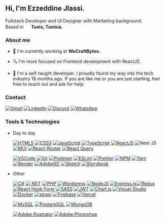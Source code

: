 <h2>Hi, I'm Ezzeddine Jlassi.</h2>
<p> Fullstack Developer and UI Designer with Marketing background.<br/>Based in <img src="https://cdn-icons-png.flaticon.com/512/6176/6176836.png" height="16" width="16"/> <b>Tunis, Tunisia.</b></p>
<h3>About me </h3>

- <p>💼 I'm currently working at <b>WeCraftBytes.</b></p>
- <p>🔍 I'm more focused on Frontend development with ReactJS.</p>
- <p>📣 I'm a self-taught developer. I proudly found my way into the tech industry 18 months ago. If you are like me or you are just starting, feel free to reach out and ask for help.</p>
  
<h3>Contact</h3>


[![Gmail](https://img.shields.io/badge/Gmail-D14836?style=for-the-badge&logo=gmail&logoColor=white)](mailto:jlassiezzeddine@gmail.com)
[![LinkedIn](https://img.shields.io/badge/linkedin-%230077B5.svg?style=for-the-badge&logo=linkedin&logoColor=white)](https://www.linkedin.com/in/ezz-dee-ne/)
[![Discord](https://img.shields.io/badge/Discord-%235865F2.svg?style=for-the-badge&logo=discord&logoColor=white)](https://discordapp.com/users/ezdeen#5391)
[![WhatsApp](https://img.shields.io/badge/WhatsApp-25D366?style=for-the-badge&logo=whatsapp&logoColor=white)](https://wa.me/0021629850696)

<h3>Tools & Technologies</h3>

- Day to day
  
    [![HTML5](https://img.shields.io/badge/html5-%23E34F26.svg?style=for-the-badge&logo=html5&logoColor=white)](https://html.com/html5/) 
[![CSS3](https://img.shields.io/badge/css3-%231572B6.svg?style=for-the-badge&logo=css3&logoColor=white)](https://www.w3schools.com/css/) 
[![JavaScript](https://img.shields.io/badge/javascript-%23323330.svg?style=for-the-badge&logo=javascript&logoColor=%23F7DF1E)](https://www.javascript.com/) 
[![TypeScript](https://img.shields.io/badge/TypeScript-007ACC?style=for-the-badge&logo=typescript&logoColor=white)](https://www.typescriptlang.org/)
[![ReactJS](https://img.shields.io/badge/React-20232A?style=for-the-badge&logo=react&logoColor=61DAFB)](https://reactjs.org/)
![Next JS](https://img.shields.io/badge/Next-black?style=for-the-badge&logo=next.js&logoColor=white)
[![MUI](https://img.shields.io/badge/MUI-%230081CB.svg?style=for-the-badge&logo=mui&logoColor=white)](https://mui.com/)
[![React-Router](https://img.shields.io/badge/React_Router-CA4245?style=for-the-badge&logo=react-router&logoColor=white)](https://reactrouter.com/en/main)
[![React Query](https://img.shields.io/badge/-React%20Query-FF4154?style=for-the-badge&logo=react%20query&logoColor=white)](https://tanstack.com/query/v4)

    [![VSCode](https://img.shields.io/badge/Visual_Studio_Code-0078D4?style=for-the-badge&logo=visual%20studio%20code&logoColor=white)](https://code.visualstudio.com/)
[![Git](https://img.shields.io/badge/GIT-E44C30?style=for-the-badge&logo=git&logoColor=white)](https://git-scm.com/)
[![Postman](https://img.shields.io/badge/Postman-FF6C37?style=for-the-badge&logo=postman&logoColor=white)](https://www.postman.com/)
[![ESLint](https://img.shields.io/badge/eslint-3A33D1?style=for-the-badge&logo=eslint&logoColor=white)](https://eslint.org/)
[![Prettier](https://img.shields.io/badge/prettier-1A2C34?style=for-the-badge&logo=prettier&logoColor=F7BA3E)](https://prettier.io/)
[![NPM](https://img.shields.io/badge/NPM-%23000000.svg?style=for-the-badge&logo=npm&logoColor=white)](https://www.npmjs.com/)
[![Yarn](https://img.shields.io/badge/yarn-%232C8EBB.svg?style=for-the-badge&logo=yarn&logoColor=white)](https://yarnpkg.com/)
[![Render](https://img.shields.io/badge/Render-%46E3B7.svg?style=for-the-badge&logo=render&logoColor=white)](https://render.com/)
[![AdobeXD](https://img.shields.io/badge/Adobe%20XD-470137?style=for-the-badge&logo=Adobe%20XD&logoColor=#FF61F6)](https://www.adobe.com/)
[![Sketch](https://img.shields.io/badge/Sketch-FFB387?style=for-the-badge&logo=sketch&logoColor=black)](https://www.sketch.com/)
[![Storybook](https://img.shields.io/badge/-Storybook-FF4785?style=for-the-badge&logo=storybook&logoColor=white)](https://storybook.js.org/)
- Other  
 
    [![C#](https://img.shields.io/badge/C%23-239120?style=for-the-badge&logo=c-sharp&logoColor=white)](https://learn.microsoft.com/en-us/dotnet/csharp/) 
[![.NET](https://img.shields.io/badge/.NET-5C2D91?style=for-the-badge&logo=.net&logoColor=white)](https://dotnet.microsoft.com/en-us/)
[![PHP](https://img.shields.io/badge/PHP-777BB4?style=for-the-badge&logo=php&logoColor=white)](https://www.php.net/)
[![Wordpress](https://img.shields.io/badge/Wordpress-21759B?style=for-the-badge&logo=wordpress&logoColor=white)](https://wordpress.com/)
[![NodeJS](https://img.shields.io/badge/node.js-6DA55F?style=for-the-badge&logo=node.js&logoColor=white)](https://nodejs.org/en/)
[![Express.js](https://img.shields.io/badge/express.js-%23404d59.svg?style=for-the-badge&logo=express&logoColor=%2361DAFB)](https://expressjs.com/)[![Redux](https://img.shields.io/badge/Redux-593D88?style=for-the-badge&logo=redux&logoColor=white)](https://redux.js.org/)
[![React Hook Form](https://img.shields.io/badge/React%20Hook%20Form-%23EC5990.svg?style=for-the-badge&logo=reacthookform&logoColor=white)](https://react-hook-form.com/)
[![SASS](https://img.shields.io/badge/SASS-hotpink.svg?style=for-the-badge&logo=SASS&logoColor=white)](https://sass-lang.com/)
[![JWT](https://img.shields.io/badge/JWT-black?style=for-the-badge&logo=JSON%20web%20tokens)](https://jwt.io/)
[![Chart.js](https://img.shields.io/badge/chart.js-F5788D.svg?style=for-the-badge&logo=chart.js&logoColor=white)](https://www.chartjs.org/)
[![Visual-Studio](https://img.shields.io/badge/Visual_Studio-5C2D91?style=for-the-badge&logo=visual%20studio&logoColor=white)](https://www.mongodb.com/)
[![Docker](https://img.shields.io/badge/-Docker-2496ED?style=for-the-badge&logo=docker&logoColor=ffffff)](https://www.docker.com/)
[![strapi](https://img.shields.io/badge/strapi-4945ff?style=for-the-badge&logo=strapi&logoColor=white)](https://strapi.io/)
[![Firebase](https://img.shields.io/badge/firebase-%23039BE5.svg?style=for-the-badge&logo=firebase)](https://firebase.google.com/)
[![Vercel](https://img.shields.io/badge/vercel-%23000000.svg?style=for-the-badge&logo=vercel&logoColor=white)](https://vercel.com/)

    [![MySQL](https://img.shields.io/badge/MySQL-005C84?style=for-the-badge&logo=mysql&logoColor=white)](https://www.mysql.com/)
[![PostgreSQL](https://img.shields.io/badge/PostgreSQL-316192?style=for-the-badge&logo=postgresql&logoColor=white)](https://www.postgresql.org/)
[![MongoDB](https://img.shields.io/badge/-MongoDB-47A248?style=for-the-badge&logo=MongoDB&logoColor=ffffff)](https://www.mongodb.com/)

    [![Adobe Illustrator](https://img.shields.io/badge/adobe%20illustrator-%23FF9A00.svg?style=for-the-badge&logo=adobe%20illustrator&logoColor=white)](https://www.adobe.com/products/illustrator.html)
[![Adobe Photoshop](https://img.shields.io/badge/adobe%20photoshop-%2331A8FF.svg?style=for-the-badge&logo=adobe%20photoshop&logoColor=white)](https://www.adobe.com/products/photoshop.html)

    




